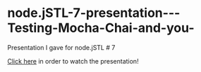 # node.jSTL-7-presentation---Testing-Mocha-Chai-and-you-
Presentation I gave for node.jSTL # 7

[Click here](https://www.youtube.com/watch?v=XSsJ9XXvH_E) in order to watch the presentation!
